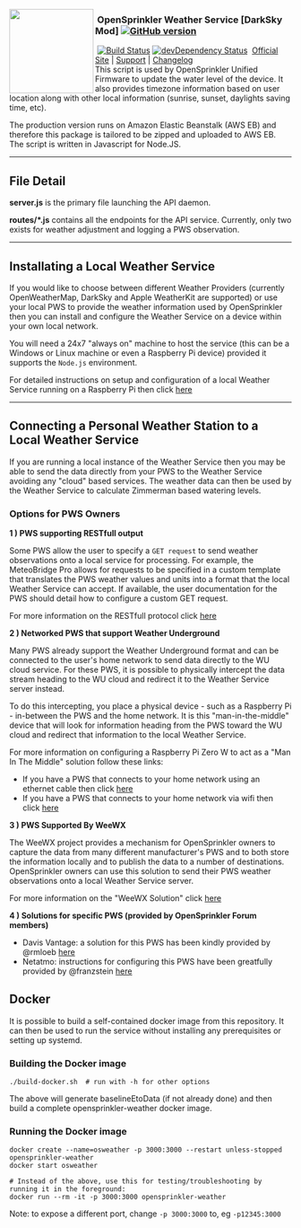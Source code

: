 <img align="left" height="150" src="http://albahra.com/opensprinkler/icon-new.png"><h3>&nbsp;OpenSprinkler Weather Service [DarkSky Mod] [![GitHub version](https://badge.fury.io/gh/bensweet86%2FOpenSprinkler-Weather.svg)](https://badge.fury.io/gh/bensweet86%2FOpenSprinkler-Weather)</h3>
&nbsp;[![Build Status](https://api.travis-ci.org/bensweet86/OpenSprinkler-Weather.svg?branch=master)](https://travis-ci.org/) [![devDependency Status](https://david-dm.org/bensweet86/OpenSprinkler-Weather.svg)](https://david-dm.org/bensweet86/OpenSprinkler-Weather#info=dependencies)
&nbsp;[Official Site][official] | [Support][help] | [Changelog][changelog]
<br>
This script is used by OpenSprinkler Unified Firmware to update the water level of the device. It also provides timezone information based on user location along with other local information (sunrise, sunset, daylights saving time, etc).

The production version runs on Amazon Elastic Beanstalk (AWS EB) and therefore this package is tailored to be zipped and uploaded to AWS EB. The script is written in Javascript for Node.JS.

---

[official]: https://opensprinkler.com
[help]: http://support.opensprinkler.com
[changelog]: https://github.com/OpenSprinkler/OpenSprinkler-Weather/releases

## File Detail

**server.js** is the primary file launching the API daemon.

**routes/*.js** contains all the endpoints for the API service. Currently, only two exists for weather adjustment and logging a PWS observation.

---
## Installating a Local Weather Service

If you would like to choose between different Weather Providers (currently OpenWeatherMap, DarkSky and Apple WeatherKit are supported) or use your local PWS to provide the weather information used by OpenSprinkler then you can install and configure the Weather Service on a device within your own local network.

You will need a 24x7 "always on" machine to host the service (this can be a Windows or Linux machine or even a Raspberry Pi device) provided it supports the `Node.js` environment.

For detailed instructions on setup and configuration of a local Weather Service running on a Raspberry Pi then click [here](docs/local-installation.md)

---
## Connecting a Personal Weather Station to a Local Weather Service

If you are running a local instance of the Weather Service then you may be able to send the data directly from your PWS to the Weather Service avoiding any "cloud" based services. The weather data can then be used by the Weather Service to calculate Zimmerman based watering levels.

### Options for PWS Owners

**1 ) PWS supporting RESTfull output**

Some PWS allow the user to specify a `GET request` to send weather observations onto a local service for processing. For example, the MeteoBridge Pro allows for requests to be specified in a custom template that translates the PWS weather values and units into a format that the local Weather Service can accept. If available, the user documentation for the PWS should detail how to configure a custom GET request.

For more information on the RESTfull protocol click [here](docs/pws-protocol.md)

**2 ) Networked PWS that support Weather Underground**

Many PWS already support the Weather Underground format and can be connected to the user's home network to send data directly to the WU cloud service. For these PWS, it is possible to physically intercept the data stream heading to the WU cloud and redirect it to the Weather Service server instead.

To do this intercepting, you place a physical device - such as a Raspberry Pi - in-between the PWS and the home network. It is this "man-in-the-middle" device that will look for information heading from the PWS toward the WU cloud and redirect that information to the local Weather Service.

For more information on configuring a Raspberry Pi Zero W to act as a "Man In The Middle" solution follow these links:
- If you have a PWS that connects to your home network using an ethernet cable then click [here](docs/man-in-middle.md)
- If you have a PWS that connects to your home network via wifi then click [here](docs/wifi-hotspot.md)

**3 ) PWS Supported By WeeWX**

The WeeWX project provides a mechanism for OpenSprinkler owners to capture the data from many different manufacturer's PWS and to both store the information locally and to publish the data to a number of destinations. OpenSprinkler owners can use this solution to send their PWS weather observations onto a local Weather Service server.

For more information on the "WeeWX Solution" click [here](docs/weewx.md)

**4 ) Solutions for specific PWS (provided by OpenSprinkler Forum members)**

- Davis Vantage: a solution for this PWS has been kindly provided by @rmloeb [here](docs/davis-vantage.md)
- Netatmo: instructions for configuring this PWS have been greatfully provided by @franzstein [here](docs/netatmo.md)

## Docker

It is possible to build a self-contained docker image from this repository.  It can then be used to run the service
without installing any prerequisites or setting up systemd.

### Building the Docker image
```shell script
./build-docker.sh  # run with -h for other options
```
The above will generate baselineEtoData (if not already done) and then build a complete opensprinkler-weather docker image.

### Running the Docker image
```shell script
docker create --name=osweather -p 3000:3000 --restart unless-stopped opensprinkler-weather
docker start osweather

# Instead of the above, use this for testing/troubleshooting by running it in the foreground:
docker run --rm -it -p 3000:3000 opensprinkler-weather
```
Note: to expose a different port, change `-p 3000:3000` to, eg `-p12345:3000`
